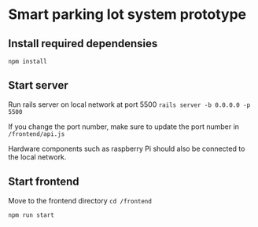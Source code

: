 # Smart parking lot system prototype

## Install required dependensies 
```npm install```

## Start server

Run rails server on local network at port 5500 
```rails server -b 0.0.0.0 -p 5500```

If you change the port number, make sure to update the port number in ```/frontend/api.js```

Hardware components such as raspberry Pi should also be connected to the local network.


## Start frontend

Move to the frontend directory
```cd /frontend```

```npm run start```



